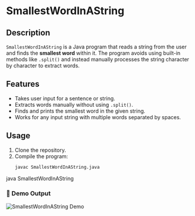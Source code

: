 # SmallestWordInAString

## Description
`SmallestWordInAString` is a Java program that reads a string from the user and finds the **smallest word** within it. The program avoids using built-in methods like `.split()` and instead manually processes the string character by character to extract words.

## Features
- Takes user input for a sentence or string.
- Extracts words manually without using `.split()`.
- Finds and prints the smallest word in the given string.
- Works for any input string with multiple words separated by spaces.

## Usage
1. Clone the repository.
2. Compile the program:
   ```bash
   javac SmallestWordInAString.java
java SmallestWordInAString

### 🎥 Demo Output

![SmallestWordInAString Demo](SmallestWordInAString.gif)
